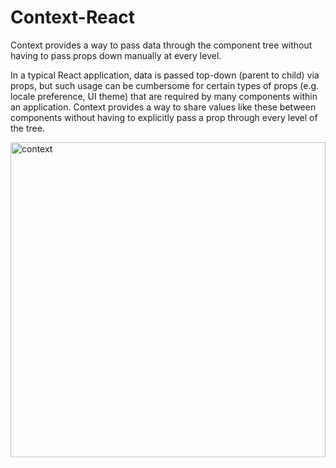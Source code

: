 # Context-React

Context provides a way to pass data through the component tree without having to pass props down manually at every level.

In a typical React application, data is passed top-down (parent to child) via props, but such usage can be cumbersome for certain types of props (e.g. locale preference, UI theme) that are required by many components within an application. Context provides a way to share values like these between components without having to explicitly pass a prop through every level of the tree.

<img align-items="center" width="504" alt="context" src="https://user-images.githubusercontent.com/95706081/176916935-66598118-a7b2-4bc4-90e0-8fe9409c26f3.png">
